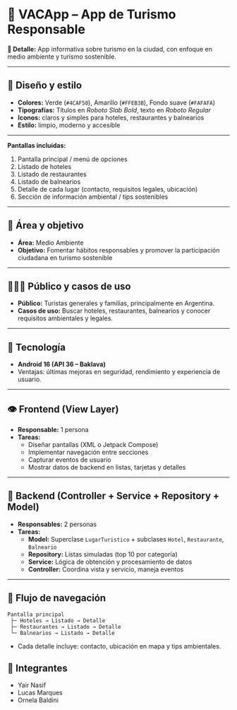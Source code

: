 # 🌿 VACApp – App de Turismo Responsable

**📝 Detalle:** App informativa sobre turismo en la ciudad, con enfoque en medio ambiente y turismo sostenible.

---

## 🎨 Diseño y estilo

- **Colores:** Verde (`#4CAF50`), Amarillo (`#FFEB3B`), Fondo suave (`#FAFAFA`)  
- **Tipografías:** Títulos en *Roboto Slab Bold*, texto en *Roboto Regular*  
- **Iconos:** claros y simples para hoteles, restaurantes y balnearios  
- **Estilo:** limpio, moderno y accesible

---

**Pantallas incluidas:**
1. Pantalla principal / menú de opciones
2. Listado de hoteles
3. Listado de restaurantes
4. Listado de balnearios
5. Detalle de cada lugar (contacto, requisitos legales, ubicación)
6. Sección de información ambiental / tips sostenibles

---

## 🌱 Área y objetivo

- **Área:** Medio Ambiente  
- **Objetivo:** Fomentar hábitos responsables y promover la participación ciudadana en turismo sostenible

---

## 👨👩👧 Público y casos de uso

- **Público:** Turistas generales y familias, principalmente en Argentina.  
- **Casos de uso:** Buscar hoteles, restaurantes, balnearios y conocer requisitos ambientales y legales.

---

## 📱 Tecnología

- **Android 16 (API 36 – Baklava)**  
- Ventajas: últimas mejoras en seguridad, rendimiento y experiencia de usuario.

---

## 👁️ Frontend (View Layer)

- **Responsable:** 1 persona  
- **Tareas:**
  - Diseñar pantallas (XML o Jetpack Compose)  
  - Implementar navegación entre secciones  
  - Capturar eventos de usuario  
  - Mostrar datos de backend en listas, tarjetas y detalles

---

## 🧠 Backend (Controller + Service + Repository + Model)

- **Responsables:** 2 personas  
- **Tareas:**
  - **Model:** Superclase `LugarTuristico` + subclases `Hotel`, `Restaurante`, `Balneario`  
  - **Repository:** Listas simuladas (top 10 por categoría)  
  - **Service:** Lógica de obtención y procesamiento de datos  
  - **Controller:** Coordina vista y servicio, maneja eventos

---

## 🔄 Flujo de navegación

```text
Pantalla principal
 ├─ Hoteles → Listado → Detalle
 ├─ Restaurantes → Listado → Detalle
 └─ Balnearios → Listado → Detalle
```  

- Cada detalle incluye: contacto, ubicación en mapa y tips ambientales.

## 👥 Integrantes

- Yair Nasif
- Lucas Marques
- Ornela Baldini
